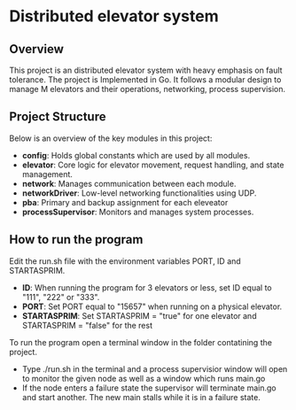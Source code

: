 # Distributed elevator system

## Overview
This project is an distributed elevator system with heavy emphasis on fault tolerance. The project is Implemented in Go. It follows a modular design to manage M elevators and their operations, networking, process supervision.

## Project Structure
Below is an overview of the key modules in this project:

- **config**: Holds global constants which are used by all modules.
- **elevator**: Core logic for elevator movement, request handling, and state management.
- **network**: Manages communication between each module.
- **networkDriver**: Low-level networking functionalities using UDP.
- **pba**: Primary and backup assignment for each eleveator 
- **processSupervisor**: Monitors and manages system processes.

## How to run the program
Edit the run.sh file with the environment variables PORT, ID and STARTASPRIM. 
- **ID**:  When running the program for 3 elevators or less, set ID equal to "111", "222" or "333". 
- **PORT**:  Set PORT equal to "15657" when running on a physical elevator.
- **STARTASPRIM**:  Set STARTASPRIM = "true" for one elevator and STARTASPRIM = "false" for the rest

To run the program open a terminal window in the folder contatining the project. 
- Type ./run.sh in the terminal and a process supervisior window will open to monitor the given node as well as a window which runs main.go 
- If the node enters a failure state the supervisor will terminate main.go and start another. The new main stalls while it is in a failure state. 
